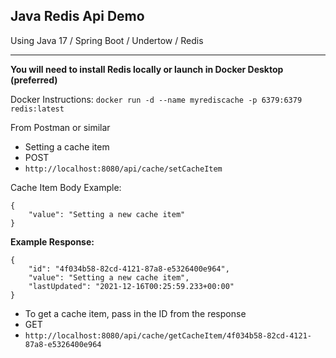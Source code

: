 ## Java Redis Api Demo 
Using Java 17 / Spring Boot / Undertow / Redis

---

**You will need to install Redis locally or launch in Docker Desktop (preferred)**

Docker Instructions: `docker run -d --name myrediscache -p 6379:6379 redis:latest`

From Postman or similar

- Setting a cache item
- POST 
- `http://localhost:8080/api/cache/setCacheItem`

Cache Item Body Example:
```
{
    "value": "Setting a new cache item"
}
```
**Example Response:**
```
{
    "id": "4f034b58-82cd-4121-87a8-e5326400e964",
    "value": "Setting a new cache item",
    "lastUpdated": "2021-12-16T00:25:59.233+00:00"
}
```

- To get a cache item, pass in the ID from the response
- GET
- `http://localhost:8080/api/cache/getCacheItem/4f034b58-82cd-4121-87a8-e5326400e964`

